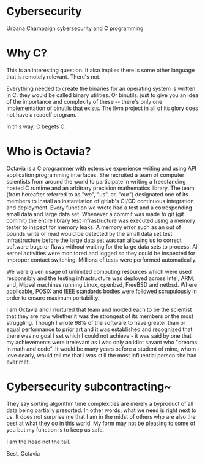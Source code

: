 # Cybersecurity
Urbana Champaign cybersecurity and C programming 

# Why C?
This is an interesting question. It also implies there is some other language that is remotely relevant. There's not.

Everything needed to create the binaries for an operating system is written in C. they would be called binary utilities. Or binutils. just to give you an idea of the importance and complexity of these -- there's only one implementation of binutils that exists. The llvm project in all of its glory does not have a readelf program. 

In this way, C begets C. 


# Who is Octavia?
Octavia is a C programmer with extensive experience writing and using API application programming interfaces. She recruited a team of computer scientists from around the world to participate in writing a freestanding hosted C runtime and an arbitrary precision mathematics library. The team (from hereafter referred to as "we", "us", or, "our") designated one of its members to install an instantiation of gitlab's CI/CD continuous integration and deployment. Every function we wrote had a test and a corresponding small data and large data set. Whenever a commit was made to git (git commit) the entire library test infrastructure was executed using a memory tester to inspect for memory leaks. A memory error such as an out of bounds write or read would be detected by the small data set test infrastructure before the large data set was ran allowing us to correct software bugs or flaws without waiting for the large data sets to process.  All kernel activities were monitored and logged so they could be inspected for improper contact switching. Millions of tests were performed automatically. 

We were given usage of unlimited computing resources which were used responsibly and the testing infrastructure was deployed across Intel, ARM, and, Mipsel machines running Linux, openbsd, FreeBSD and netbsd. Where applicable, POSIX and IEEE standards bodies were followed scrupulously in order to ensure maximum portability. 

I am Octavia and I nurtured that team and molded each to be the scientist that they are now whether it was the strongest of its members or the most struggling. Though I wrote 98% of the software to have greater than or equal performance to prior art and it was established and recognized that there was no goal I set which I could not achieve - it was said by one that my achievements were irrelevant as i was only an idiot savant who "dreams in math and code". It would be many years before a student of mine, whom i love dearly, would tell me that I was still the most influential person she had ever met. 

# Cybersecurity subcontracting~
They say sorting algorithm time complexities are merely a byproduct of all data being partially presorted.  In other words, what we need is right next to us. It does not surprise me that I am in the midst of others who are also the best at what they do in this world. My form may not be pleasing to some of you but my function is to keep us safe. 

I am the head not the tail.

Best,
Octavia 


